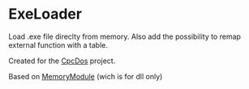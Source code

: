 # ExeLoader

Load .exe file direclty from memory. Also add the possibility to remap external function with a table.

Created for the [CpcDos](https://cpcdos.net ) project.

Based on [MemoryModule](https://travis-ci.org/fancycode/MemoryModule) (wich is for dll only)
